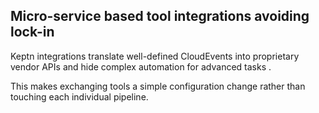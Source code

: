 ## Micro-service based tool integrations avoiding lock-in

Keptn integrations translate well-defined CloudEvents into proprietary vendor APIs and hide complex automation for advanced tasks . 

This makes exchanging tools a simple configuration change rather than touching each individual pipeline.  

